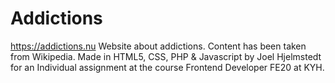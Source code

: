 # Addictions
https://addictions.nu
Website about addictions.
Content has been taken from Wikipedia.
Made in HTML5, CSS, PHP & Javascript by Joel Hjelmstedt for an Individual assignment at the course Frontend Developer FE20 at KYH. 
